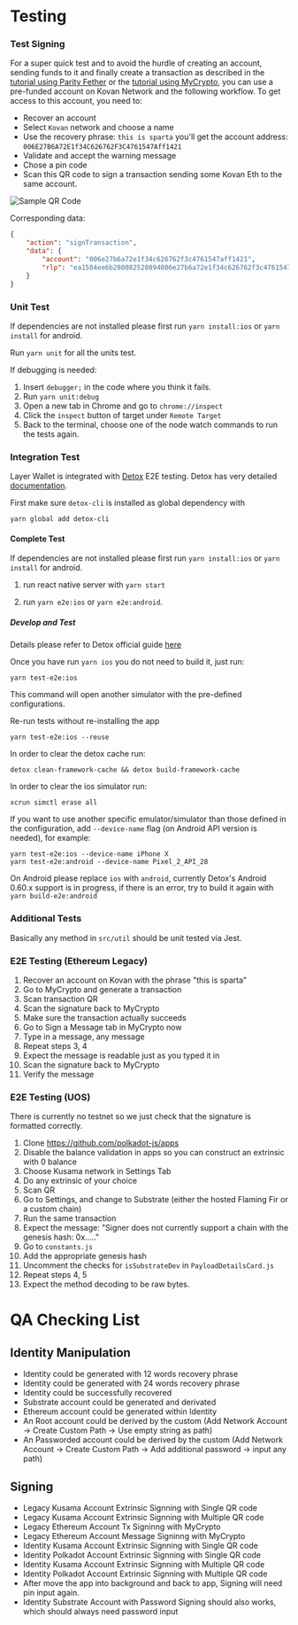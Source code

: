 # Testing

### Test Signing

For a super quick test and to avoid the hurdle of creating an account, sending funds to it and finally create a transaction as described in the [tutorial using Parity Fether](https://wiki.parity.io/Parity-Signer-Mobile-App-Fether-tutorial) or the [tutorial using MyCrypto](https://wiki.parity.io/Parity-Signer-Mobile-App-MyCrypto-tutorial), you can use a pre-funded account on Kovan Network and the following workflow. To get access to this account, you need to:

- Recover an account
- Select `Kovan` network and choose a name
- Use the recovery phrase: `this is sparta` you'll get the account address: `006E27B6A72E1f34C626762F3C4761547Aff1421`
- Validate and accept the warning message
- Chose a pin code
- Scan this QR code to sign a transaction sending some Kovan Eth to the same account.

![Sample QR Code](https://raw.githubusercontent.com/paritytech/parity-signer/master/docs/tx_qr.png)

Corresponding data:

```json
{
    "action": "signTransaction",
    "data": {
        "account": "006e27b6a72e1f34c626762f3c4761547aff1421",
        "rlp": "ea1584ee6b280082520894006e27b6a72e1f34c626762f3c4761547aff1421872386f26fc10000802a8080"
    }
}
```

### Unit Test

If dependencies are not installed please first run `yarn install:ios` or `yarn install` for android.

Run `yarn unit` for all the units test.

If debugging is needed:

1. Insert `debugger;` in the code where you think it fails.
2. Run `yarn unit:debug`
3. Open a new tab in Chrome and go to `chrome://inspect`
4. Click the `inspect` button of target under `Remote Target`
5. Back to the terminal, choose one of the node watch commands to run the tests again.

### Integration Test

Layer Wallet is integrated with [Detox](https://github.com/wix/Detox) E2E testing. Detox has very detailed [documentation](https://github.com/wix/Detox/blob/master/docs/README.md).

First make sure `detox-cli` is installed as global dependency with

```
yarn global add detox-cli
```

#### Complete Test

If dependencies are not installed please first run `yarn install:ios` or `yarn install` for android.

1. run react native server with `yarn start`

2. run `yarn e2e:ios` or `yarn e2e:android`.

##### Develop and Test
Details please refer to Detox official guide [here](https://github.com/wix/Detox/blob/master/docs/Guide.DevelopingWhileWritingTests.md)

Once you have run `yarn ios` you do not need to build it, just run:
```shell
yarn test-e2e:ios
```
This command will open another simulator with the pre-defined configurations.

Re-run tests without re-installing the app
```
yarn test-e2e:ios --reuse
```

In order to clear the detox cache run:
```
detox clean-framework-cache && detox build-framework-cache
```

In order to clear the ios simulator run:
```
xcrun simctl erase all
```

If you want to use another specific emulator/simulator than those defined in the configuration, add `--device-name` flag (on Android API version is needed), for example:
```
yarn test-e2e:ios --device-name iPhone X
yarn test-e2e:android --device-name Pixel_2_API_28
```

On Android please replace `ios` with `android`, currently Detox's Android 0.60.x support is in progress, if there is an error, try to build it again with `yarn build-e2e:android`

### Additional Tests
Basically any method in `src/util` should be unit tested via Jest.

### E2E Testing (Ethereum Legacy)

1. Recover an account on Kovan with the phrase "this is sparta"
2. Go to MyCrypto and generate a transaction
3. Scan transaction QR
4. Scan the signature back to MyCrypto
5. Make sure the transaction actually succeeds
6. Go to Sign a Message tab in MyCrypto now
7. Type in a message, any message
8. Repeat steps 3, 4
9. Expect the message is readable just as you typed it in
10. Scan the signature back to MyCrypto
11. Verify the message

### E2E Testing (UOS)
There is currently no testnet so we just check that the signature is formatted correctly.

1. Clone  https://github.com/polkadot-js/apps
2. Disable the balance validation in apps so you can construct an extrinsic with 0 balance
3. Choose Kusama network in Settings Tab
4. Do any extrinsic of your choice
5. Scan QR
5. Go to Settings, and change to Substrate (either the hosted Flaming Fir or a custom chain)
6. Run the same transaction
7. Expect the message: "Signer does not currently support a chain with the genesis hash: 0x....."
8. Go to `constants.js`
9. Add the appropriate genesis hash
10. Uncomment the checks for `isSubstrateDev` in `PayloadDetailsCard.js`
11. Repeat steps 4, 5
12. Expect the method decoding to be raw bytes.

# QA Checking List

## Identity Manipulation

* Identity could be generated with 12 words recovery phrase
* Identity could be generated with 24 words recovery phrase
* Identity could be successfully recovered
* Substrate account could be generated and derivated
* Ethereum account could be generated within Identity
* An Root account could be derived by the custom (Add Network Account -> Create Custom Path -> Use empty string as path)
* An Passworded account could be derived by the custom (Add Network Account -> Create Custom Path -> Add additional password -> input any path)

## Signing
* Legacy Kusama Account Extrinsic Signning with Single QR code
* Legacy Kusama Account Extrinsic Signning with Multiple QR code
* Legacy Ethereum Account Tx Signinng with MyCrypto
* Legacy Ethereum Account Message Signinng with MyCrypto
* Identity Kusama Account Extrinsic Signning with Single QR code
* Identity Polkadot Account Extrinsic Signning with Single QR code
* Identity Kusama Account Extrinsic Signning with Multiple QR code
* Identity Polkadot Account Extrinsic Signning with Multiple QR code
* After move the app into background and back to app, Signing will need pin input again.
* Identity Substrate Account with Password Signing should also works, which should always need password input
